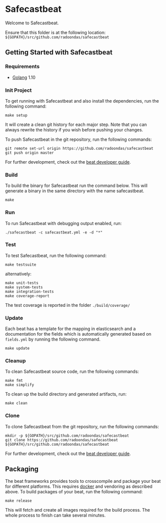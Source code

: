 # Safecastbeat

Welcome to Safecastbeat.

Ensure that this folder is at the following location:
`${GOPATH}/src/github.com/radoondas/safecastbeat`

## Getting Started with Safecastbeat

### Requirements

* [Golang](https://golang.org/dl/) 1.10

### Init Project
To get running with Safecastbeat and also install the
dependencies, run the following command:

```
make setup
```

It will create a clean git history for each major step. Note that you can always rewrite the history if you wish before pushing your changes.

To push Safecastbeat in the git repository, run the following commands:

```
git remote set-url origin https://github.com/radoondas/safecastbeat
git push origin master
```

For further development, check out the [beat developer guide](https://www.elastic.co/guide/en/beats/libbeat/current/new-beat.html).

### Build

To build the binary for Safecastbeat run the command below. This will generate a binary
in the same directory with the name safecastbeat.

```
make
```


### Run

To run Safecastbeat with debugging output enabled, run:

```
./safecastbeat -c safecastbeat.yml -e -d "*"
```


### Test

To test Safecastbeat, run the following command:

```
make testsuite
```

alternatively:
```
make unit-tests
make system-tests
make integration-tests
make coverage-report
```

The test coverage is reported in the folder `./build/coverage/`

### Update

Each beat has a template for the mapping in elasticsearch and a documentation for the fields
which is automatically generated based on `fields.yml` by running the following command.

```
make update
```


### Cleanup

To clean  Safecastbeat source code, run the following commands:

```
make fmt
make simplify
```

To clean up the build directory and generated artifacts, run:

```
make clean
```


### Clone

To clone Safecastbeat from the git repository, run the following commands:

```
mkdir -p ${GOPATH}/src/github.com/radoondas/safecastbeat
git clone https://github.com/radoondas/safecastbeat ${GOPATH}/src/github.com/radoondas/safecastbeat
```


For further development, check out the [beat developer guide](https://www.elastic.co/guide/en/beats/libbeat/current/new-beat.html).


## Packaging

The beat frameworks provides tools to crosscompile and package your beat for different platforms. This requires [docker](https://www.docker.com/) and vendoring as described above. To build packages of your beat, run the following command:

```
make release
```

This will fetch and create all images required for the build process. The whole process to finish can take several minutes.
